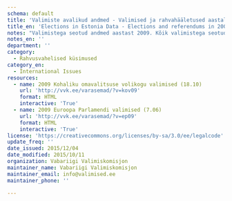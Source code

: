 ```yaml
---
schema: default
title: 'Valimiste avalikud andmed - Valimised ja rahvahääletused aastal 2009'
title_en: 'Elections in Estonia Data - Elections and referendums in 2009'
notes: "Valimistega seotud andmed aastast 2009. Kõik valimistega seotud andmed aastast 1992 kuni viimaste valimisteni on kõigile tasuta kättesaadavad <a href=\"https://www.valimised.ee/et/toimunud-valimiste-arhiiv\">siit</a>."
notes_en: ''
department: ''
category:
  - Rahvusvahelised küsimused
category_en:
  - International Issues
resources:
  - name: 2009 Kohaliku omavalitsuse volikogu valimised (18.10)
    url: 'http://vvk.ee/varasemad/?v=kov09'
    format: HTML
    interactive: 'True'
  - name: 2009 Euroopa Parlamendi valimised (7.06)
    url: 'http://vvk.ee/varasemad/?v=ep09'
    format: HTML
    interactive: 'True'
license: 'https://creativecommons.org/licenses/by-sa/3.0/ee/legalcode'
update_freq: ''
date_issued: 2015/12/04
date_modified: 2015/10/11
organization: Vabariigi Valimiskomisjon
maintainer_name: Vabariigi Valimiskomisjon
maintainer_email: info@valimised.ee
maintainer_phone: ''

---
```

